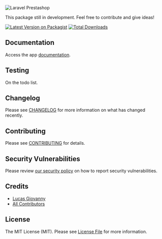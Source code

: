 
![Laravel Prestashop](https://laravel-prestashop.lucasgiovanny.com/assets/img/laravel-prestashop.png)

This package still in development. Feel free to contribute and give ideas!

[![Latest Version on Packagist](https://img.shields.io/packagist/v/lucasgiovanny/laravel-prestashop.svg?style=flat-square)](https://packagist.org/packages/lucasgiovanny/laravel-prestashop)
[![Total Downloads](https://img.shields.io/packagist/dt/lucasgiovanny/laravel-prestashop.svg?style=flat-square)](https://packagist.org/packages/lucasgiovanny/laravel-prestashop)

## Documentation

Access the app [documentation](https://laravel-prestashop.lucasgiovanny.com/docs).

## Testing

On the todo list.

## Changelog

Please see [CHANGELOG](CHANGELOG.md) for more information on what has changed recently.

## Contributing

Please see [CONTRIBUTING](.github/CONTRIBUTING.md) for details.

## Security Vulnerabilities

Please review [our security policy](../../security/policy) on how to report security vulnerabilities.

## Credits

- [Lucas Giovanny](https://github.com/lucasgiovanny)
- [All Contributors](../../contributors)

## License

The MIT License (MIT). Please see [License File](LICENSE.md) for more information.
